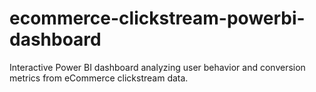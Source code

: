 # ecommerce-clickstream-powerbi-dashboard
Interactive Power BI dashboard analyzing user behavior and conversion metrics from eCommerce clickstream data.
